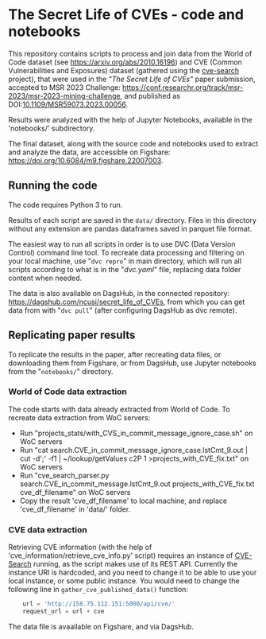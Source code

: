 # The Secret Life of CVEs - code and notebooks

This repository contains scripts to process and join data from the
World of Code dataset (see <https://arxiv.org/abs/2010.16196>) and
CVE (Common Vulnerabilities and Exposures) dataset 
(gathered using the [cve-search](https://www.cve-search.org/) project),
that were used in the _"The Secret Life of CVEs"_ paper submission,
accepted to MSR 2023 Challenge: <https://conf.researchr.org/track/msr-2023/msr-2023-mining-challenge>,
and published as DOI:[10.1109/MSR59073.2023.00056](https://doi.org/10.1109/MSR59073.2023.00056).

Results were analyzed with the help of Jupyter Notebooks,
available in the 'notebooks/' subdirectory.

The final dataset, along with the source code and notebooks
used to extract and analyze the data, are accessible on Figshare:
<https://doi.org/10.6084/m9.figshare.22007003>.


## Running the code

The code requires Python 3 to run.

Results of each script are saved in the `data/` directory.  Files in this
directory without any extension are pandas dataframes saved in parquet
file format.

The easiest way to run all scripts in order is to use DVC (Data Version Control)
command line tool.  To recreate data processing and filtering on your local machine,
use "`dvc repro`" in main directory, which will run all scripts according to
what is in the "_dvc.yaml_" file, replacing data folder content when needed.

The data is also available on DagsHub, in the connected repository:
<https://dagshub.com/ncusi/secret_life_of_CVEs>, from which you can get data
from with "`dvc pull`" (after configuring DagsHub as dvc remote).


## Replicating paper results

To replicate the results in the paper, after recreating data files, or
downloading them from Figshare, or from DagsHub, use Jupyter notebooks
from the "`notebooks/`" directory.


### World of Code data extraction

The code starts with data already extracted from World of Code.
To recreate data extraction from WoC servers:
- Run "projects_stats/with_CVS_in_commit_message_ignore_case.sh" on WoC servers
- Run "cat search.CVE_in_commit_message_ignore_case.lstCmt_9.out | cut -d';' -f1 | ~/lookup/getValues c2P 1 >projects_with_CVE_fix.txt" on WoC servers
- Run "cve_search_parser.py search.CVE_in_commit_message.lstCmt_9.out projects_with_CVE_fix.txt cve_df_filename" on WoC servers
- Copy the result 'cve_df_filename' to local machine, and replace 'cve_df_filename' in 'data/' folder.

### CVE data extraction

Retrieving CVE information (with the help of 'cve_information/retrieve_cve_info.py'
script) requires an instance of [CVE-Search](https://www.cve-search.org/) running,
as the script makes use of its REST API.  Currently the instance URI is hardcoded,
and you need to change it to be able to use your local instance, or some public
instance. You would need to change the following line in `gather_cve_published_data()`
function:

```.py
    url = 'http://158.75.112.151:5000/api/cve/'
    request_url = url + cve
```

The data file is avaailable on Figshare, and via DagsHub.

